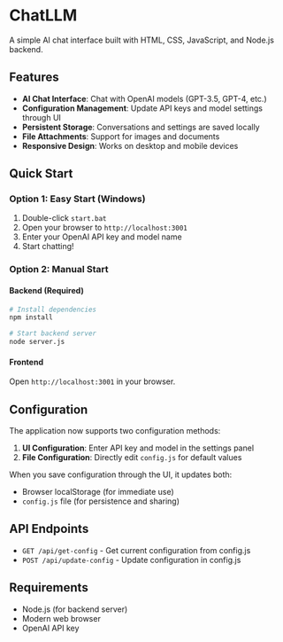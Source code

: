 # ChatLLM

A simple AI chat interface built with HTML, CSS, JavaScript, and Node.js backend.

## Features

- **AI Chat Interface**: Chat with OpenAI models (GPT-3.5, GPT-4, etc.)
- **Configuration Management**: Update API keys and model settings through UI
- **Persistent Storage**: Conversations and settings are saved locally
- **File Attachments**: Support for images and documents
- **Responsive Design**: Works on desktop and mobile devices

## Quick Start

### Option 1: Easy Start (Windows)
1. Double-click `start.bat`
2. Open your browser to `http://localhost:3001`
3. Enter your OpenAI API key and model name
4. Start chatting!

### Option 2: Manual Start

#### Backend (Required)
```bash
# Install dependencies
npm install

# Start backend server
node server.js
```

#### Frontend
Open `http://localhost:3001` in your browser.

## Configuration

The application now supports two configuration methods:

1. **UI Configuration**: Enter API key and model in the settings panel
2. **File Configuration**: Directly edit `config.js` for default values

When you save configuration through the UI, it updates both:
- Browser localStorage (for immediate use)
- `config.js` file (for persistence and sharing)

## API Endpoints

- `GET /api/get-config` - Get current configuration from config.js
- `POST /api/update-config` - Update configuration in config.js

## Requirements

- Node.js (for backend server)
- Modern web browser
- OpenAI API key
